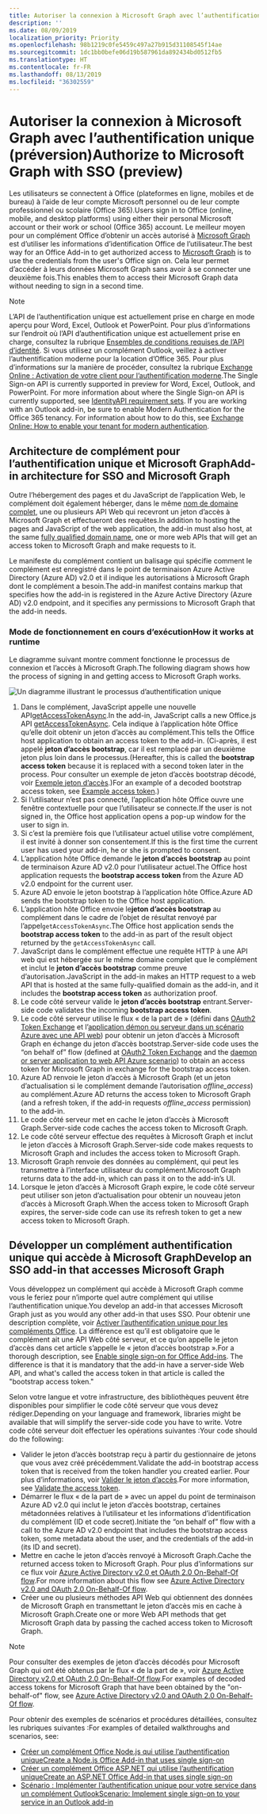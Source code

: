 ```yaml
---
title: Autoriser la connexion à Microsoft Graph avec l’authentification unique
description: ''
ms.date: 08/09/2019
localization_priority: Priority
ms.openlocfilehash: 98b1219c0fe5459c497a27b915d31108545f14ae
ms.sourcegitcommit: 1dc1bb0befe06d19b587961da892434bd0512fb5
ms.translationtype: HT
ms.contentlocale: fr-FR
ms.lasthandoff: 08/13/2019
ms.locfileid: "36302559"
---
```

# <a name="authorize-to-microsoft-graph-with-sso-preview"></a><span data-ttu-id="abeb6-102">Autoriser la connexion à Microsoft Graph avec l’authentification unique (préversion)</span><span class="sxs-lookup"><span data-stu-id="abeb6-102">Authorize to Microsoft Graph with SSO (preview)</span></span>

<span data-ttu-id="abeb6-103">Les utilisateurs se connectent à Office (plateformes en ligne, mobiles et de bureau) à l’aide de leur compte Microsoft personnel ou de leur compte professionnel ou scolaire (Office 365).</span><span class="sxs-lookup"><span data-stu-id="abeb6-103">Users sign in to Office (online, mobile, and desktop platforms) using either their personal Microsoft account or their work or school (Office 365) account.</span></span> <span data-ttu-id="abeb6-104">Le meilleur moyen pour un complément Office d’obtenir un accès autorisé à [Microsoft Graph](https://developer.microsoft.com/graph/docs) est d’utiliser les informations d’identification Office de l’utilisateur.</span><span class="sxs-lookup"><span data-stu-id="abeb6-104">The best way for an Office Add-in to get authorized access to [Microsoft Graph](https://developer.microsoft.com/graph/docs) is to use the credentials from the user's Office sign on.</span></span> <span data-ttu-id="abeb6-105">Cela leur permet d’accéder à leurs données Microsoft Graph sans avoir à se connecter une deuxième fois.</span><span class="sxs-lookup"><span data-stu-id="abeb6-105">This enables them to access their Microsoft Graph data without needing to sign in a second time.</span></span> 

> [!NOTE]
> <span data-ttu-id="abeb6-p102">L’API de l’authentification unique est actuellement prise en charge en mode aperçu pour Word, Excel, Outlook et PowerPoint. Pour plus d’informations sur l’endroit où l’API d’authentification unique est actuellement prise en charge, consultez la rubrique [Ensembles de conditions requises de l’API d’identité](/office/dev/add-ins/reference/requirement-sets/identity-api-requirement-sets). Si vous utilisez un complément Outlook, veillez à activer l’authentification moderne pour la location d’Office 365. Pour plus d’informations sur la manière de procéder, consultez la rubrique [Exchange Online : Activation de votre client pour l’authentification moderne](https://social.technet.microsoft.com/wiki/contents/articles/32711.exchange-online-how-to-enable-your-tenant-for-modern-authentication.aspx).</span><span class="sxs-lookup"><span data-stu-id="abeb6-p102">The Single Sign-on API is currently supported in preview for Word, Excel, Outlook, and PowerPoint. For more information about where the Single Sign-on API is currently supported, see [IdentityAPI requirement sets](/office/dev/add-ins/reference/requirement-sets/identity-api-requirement-sets). If you are working with an Outlook add-in, be sure to enable Modern Authentication for the Office 365 tenancy. For information about how to do this, see [Exchange Online: How to enable your tenant for modern authentication](https://social.technet.microsoft.com/wiki/contents/articles/32711.exchange-online-how-to-enable-your-tenant-for-modern-authentication.aspx).</span></span>

## <a name="add-in-architecture-for-sso-and-microsoft-graph"></a><span data-ttu-id="abeb6-110">Architecture de complément pour l’authentification unique et Microsoft Graph</span><span class="sxs-lookup"><span data-stu-id="abeb6-110">Add-in architecture for SSO and Microsoft Graph</span></span>

<span data-ttu-id="abeb6-111">Outre l’hébergement des pages et du JavaScript de l’application Web, le complément doit également héberger, dans le même [nom de domaine complet](/windows/desktop/DNS/f-gly#_dns_fully_qualified_domain_name_fqdn__gly), une ou plusieurs API Web qui recevront un jeton d’accès à Microsoft Graph et effectueront des requêtes.</span><span class="sxs-lookup"><span data-stu-id="abeb6-111">In addition to hosting the pages and JavaScript of the web application, the add-in must also host, at the same [fully qualified domain name](/windows/desktop/DNS/f-gly#_dns_fully_qualified_domain_name_fqdn__gly), one or more web APIs that will get an access token to Microsoft Graph and make requests to it.</span></span>

<span data-ttu-id="abeb6-112">Le manifeste du complément contient un balisage qui spécifie comment le complément est enregistré dans le point de terminaison Azure Active Directory (Azure AD) v2.0 et il indique les autorisations à Microsoft Graph dont le complément a besoin.</span><span class="sxs-lookup"><span data-stu-id="abeb6-112">The add-in manifest contains markup that specifies how the add-in is registered in the Azure Active Directory (Azure AD) v2.0 endpoint, and it specifies any permissions to Microsoft Graph that the add-in needs.</span></span>

### <a name="how-it-works-at-runtime"></a><span data-ttu-id="abeb6-113">Mode de fonctionnement en cours d’exécution</span><span class="sxs-lookup"><span data-stu-id="abeb6-113">How it works at runtime</span></span>

<span data-ttu-id="abeb6-114">Le diagramme suivant montre comment fonctionne le processus de connexion et l’accès à Microsoft Graph.</span><span class="sxs-lookup"><span data-stu-id="abeb6-114">The following diagram shows how the process of signing in and getting access to Microsoft Graph works.</span></span>

![Un diagramme illustrant le processus d’authentification unique](../images/sso-access-to-microsoft-graph.png)

1. <span data-ttu-id="abeb6-116">Dans le complément, JavaScript appelle une nouvelle API[getAccessTokenAsync](/office/dev/add-ins/develop/sso-in-office-add-ins#sso-api-reference).</span><span class="sxs-lookup"><span data-stu-id="abeb6-116">In the add-in, JavaScript calls a new Office.js API [getAccessTokenAsync](/office/dev/add-ins/develop/sso-in-office-add-ins#sso-api-reference).</span></span> <span data-ttu-id="abeb6-117">Cela indique à l’application hôte Office qu’elle doit obtenir un jeton d’accès au complément.</span><span class="sxs-lookup"><span data-stu-id="abeb6-117">This tells the Office host application to obtain an access token to the add-in.</span></span> <span data-ttu-id="abeb6-118">(Ci-après, il est appelé **jeton d’accès bootstrap**, car il est remplacé par un deuxième jeton plus loin dans le processus.</span><span class="sxs-lookup"><span data-stu-id="abeb6-118">(Hereafter, this is called the **bootstrap access token** because it is replaced with a second token later in the process.</span></span> <span data-ttu-id="abeb6-119">Pour consulter un exemple de jeton d’accès bootstrap décodé, voir [Exemple jeton d’accès](sso-in-office-add-ins.md#example-access-token).)</span><span class="sxs-lookup"><span data-stu-id="abeb6-119">For an example of a decoded bootstrap access token, see [Example access token](sso-in-office-add-ins.md#example-access-token).)</span></span>
1. <span data-ttu-id="abeb6-120">Si l’utilisateur n’est pas connecté, l’application hôte Office ouvre une fenêtre contextuelle pour que l’utilisateur se connecte.</span><span class="sxs-lookup"><span data-stu-id="abeb6-120">If the user is not signed in, the Office host application opens a pop-up window for the user to sign in.</span></span>
1. <span data-ttu-id="abeb6-121">Si c’est la première fois que l’utilisateur actuel utilise votre complément, il est invité à donner son consentement.</span><span class="sxs-lookup"><span data-stu-id="abeb6-121">If this is the first time the current user has used your add-in, he or she is prompted to consent.</span></span>
1. <span data-ttu-id="abeb6-122">L’application hôte Office demande le **jeton d’accès bootstrap** au point de terminaison Azure AD v2.0 pour l’utilisateur actuel.</span><span class="sxs-lookup"><span data-stu-id="abeb6-122">The Office host application requests the **bootstrap access token** from the Azure AD v2.0 endpoint for the current user.</span></span>
1. <span data-ttu-id="abeb6-123">Azure AD envoie le jeton bootstrap à l’application hôte Office.</span><span class="sxs-lookup"><span data-stu-id="abeb6-123">Azure AD sends the bootstrap token to the Office host application.</span></span>
1. <span data-ttu-id="abeb6-124">L’application hôte Office envoie le**jeton d’accès bootstrap** au complément dans le cadre de l’objet de résultat renvoyé par l’appel`getAccessTokenAsync`.</span><span class="sxs-lookup"><span data-stu-id="abeb6-124">The Office host application sends the **bootstrap access token** to the add-in as part of the result object returned by the `getAccessTokenAsync` call.</span></span>
1. <span data-ttu-id="abeb6-125">JavaScript dans le complément effectue une requête HTTP à une API web qui est hébergée sur le même domaine complet que le complément et inclut le **jeton d’accès bootstrap** comme preuve d’autorisation.</span><span class="sxs-lookup"><span data-stu-id="abeb6-125">JavaScript in the add-in makes an HTTP request to a web API that is hosted at the same fully-qualified domain as the add-in, and it includes the **bootstrap access token** as authorization proof.</span></span>  
1. <span data-ttu-id="abeb6-126">Le code côté serveur valide le **jeton d’accès bootstrap** entrant.</span><span class="sxs-lookup"><span data-stu-id="abeb6-126">Server-side code validates the incoming **bootstrap access token**.</span></span>
1. <span data-ttu-id="abeb6-127">Le code côté serveur utilise le flux « de la part de » (défini dans [OAuth2 Token Exchange](https://tools.ietf.org/html/draft-ietf-oauth-token-exchange-02) et l’[application démon ou serveur dans un scénario Azure avec une API web](/azure/active-directory/develop/active-directory-authentication-scenarios)) pour obtenir un jeton d’accès à Microsoft Graph en échange du jeton d’accès bootstrap.</span><span class="sxs-lookup"><span data-stu-id="abeb6-127">Server-side code uses the “on behalf of” flow (defined at [OAuth2 Token Exchange](https://tools.ietf.org/html/draft-ietf-oauth-token-exchange-02) and the [daemon or server application to web API Azure scenario](/azure/active-directory/develop/active-directory-authentication-scenarios)) to obtain an access token for Microsoft Graph in exchange for the bootstrap access token.</span></span>
1. <span data-ttu-id="abeb6-128">Azure AD renvoie le jeton d’accès à Microsoft Graph (et un jeton d’actualisation si le complément demande l’autorisation *offline_access*) au complément.</span><span class="sxs-lookup"><span data-stu-id="abeb6-128">Azure AD returns the access token to Microsoft Graph (and a refresh token, if the add-in requests *offline_access* permission) to the add-in.</span></span>
1. <span data-ttu-id="abeb6-129">Le code côté serveur met en cache le jeton d’accès à Microsoft Graph.</span><span class="sxs-lookup"><span data-stu-id="abeb6-129">Server-side code caches the access token to Microsoft Graph.</span></span>
1. <span data-ttu-id="abeb6-130">Le code côté serveur effectue des requêtes à Microsoft Graph et inclut le jeton d’accès à Microsoft Graph.</span><span class="sxs-lookup"><span data-stu-id="abeb6-130">Server-side code makes requests to Microsoft Graph and includes the access token to Microsoft Graph.</span></span>
1. <span data-ttu-id="abeb6-131">Microsoft Graph renvoie des données au complément, qui peut les transmettre à l’interface utilisateur du complément.</span><span class="sxs-lookup"><span data-stu-id="abeb6-131">Microsoft Graph returns data to the add-in, which can pass it on to the add-in’s UI.</span></span>
1. <span data-ttu-id="abeb6-132">Lorsque le jeton d’accès à Microsoft Graph expire, le code côté serveur peut utiliser son jeton d’actualisation pour obtenir un nouveau jeton d’accès à Microsoft Graph.</span><span class="sxs-lookup"><span data-stu-id="abeb6-132">When the access token to Microsoft Graph expires, the server-side code can use its refresh token to get a new access token to Microsoft Graph.</span></span>

## <a name="develop-an-sso-add-in-that-accesses-microsoft-graph"></a><span data-ttu-id="abeb6-133">Développer un complément authentification unique qui accède à Microsoft Graph</span><span class="sxs-lookup"><span data-stu-id="abeb6-133">Develop an SSO add-in that accesses Microsoft Graph</span></span>

<span data-ttu-id="abeb6-134">Vous développez un complément qui accède à Microsoft Graph comme vous le feriez pour n’importe quel autre complément qui utilise l’authentification unique.</span><span class="sxs-lookup"><span data-stu-id="abeb6-134">You develop an add-in that accesses Microsoft Graph just as you would any other add-in that uses SSO.</span></span> <span data-ttu-id="abeb6-135">Pour obtenir une description complète, voir [Activer l’authentification unique pour les compléments Office](/office/dev/add-ins/develop/sso-in-office-add-ins). La différence est qu’il est obligatoire que le complément ait une API Web côté serveur, et ce qu’on appelle le jeton d’accès dans cet article s’appelle le « jeton d’accès bootstrap ».</span><span class="sxs-lookup"><span data-stu-id="abeb6-135">For a thorough description, see [Enable single sign-on for Office Add-ins](/office/dev/add-ins/develop/sso-in-office-add-ins). The difference is that it is mandatory that the add-in have a server-side Web API, and what's called the access token in that article is called the "bootstrap access token."</span></span> 

<span data-ttu-id="abeb6-136">Selon votre langue et votre infrastructure, des bibliothèques peuvent être disponibles pour simplifier le code côté serveur que vous devez rédiger.</span><span class="sxs-lookup"><span data-stu-id="abeb6-136">Depending on your language and framework, libraries might be available that will simplify the server-side code you have to write.</span></span> <span data-ttu-id="abeb6-137">Votre code côté serveur doit effectuer les opérations suivantes :</span><span class="sxs-lookup"><span data-stu-id="abeb6-137">Your code should do the following:</span></span>

* <span data-ttu-id="abeb6-138">Valider le jeton d’accès bootstrap reçu à partir du gestionnaire de jetons que vous avez créé précédemment.</span><span class="sxs-lookup"><span data-stu-id="abeb6-138">Validate the add-in bootstrap access token that is received from the token handler you created earlier.</span></span> <span data-ttu-id="abeb6-139">Pour plus d’informations, voir [Valider le jeton d’accès](sso-in-office-add-ins.md#validate-the-access-token).</span><span class="sxs-lookup"><span data-stu-id="abeb6-139">For more information, see [Validate the access token](sso-in-office-add-ins.md#validate-the-access-token).</span></span> 
* <span data-ttu-id="abeb6-140">Démarrer le flux « de la part de » avec un appel du point de terminaison Azure AD v2.0 qui inclut le jeton d’accès bootstrap, certaines métadonnées relatives à l’utilisateur et les informations d’identification du complément (ID et code secret).</span><span class="sxs-lookup"><span data-stu-id="abeb6-140">Initiate the “on behalf of” flow with a call to the Azure AD v2.0 endpoint that includes the bootstrap access token, some metadata about the user, and the credentials of the add-in (its ID and secret).</span></span>
* <span data-ttu-id="abeb6-141">Mettre en cache le jeton d’accès renvoyé à Microsoft Graph.</span><span class="sxs-lookup"><span data-stu-id="abeb6-141">Cache the returned access token to Microsoft Graph.</span></span> <span data-ttu-id="abeb6-142">Pour plus d’informations sur ce flux voir [Azure Active Directory v2.0 et OAuth 2.0 On-Behalf-Of flow](/azure/active-directory/develop/active-directory-v2-protocols-oauth-on-behalf-of).</span><span class="sxs-lookup"><span data-stu-id="abeb6-142">For more information about this flow see [Azure Active Directory v2.0 and OAuth 2.0 On-Behalf-Of flow](/azure/active-directory/develop/active-directory-v2-protocols-oauth-on-behalf-of).</span></span>
* <span data-ttu-id="abeb6-143">Créer une ou plusieurs méthodes API Web qui obtiennent des données de Microsoft Graph en transmettant le jeton d’accès mis en cache à Microsoft Graph.</span><span class="sxs-lookup"><span data-stu-id="abeb6-143">Create one or more Web API methods that get Microsoft Graph data by passing the cached access token to Microsoft Graph.</span></span>

> [!NOTE]
> <span data-ttu-id="abeb6-144">Pour consulter des exemples de jeton d’accès décodés pour Microsoft Graph qui ont été obtenus par le flux « de la part de », voir [Azure Active Directory v2.0 et OAuth 2.0 On-Behalf-Of flow](/azure/active-directory/develop/active-directory-v2-protocols-oauth-on-behalf-of).</span><span class="sxs-lookup"><span data-stu-id="abeb6-144">For examples of decoded access tokens for Microsoft Graph that have been obtained by the "on-behalf-of" flow, see [Azure Active Directory v2.0 and OAuth 2.0 On-Behalf-Of flow](/azure/active-directory/develop/active-directory-v2-protocols-oauth-on-behalf-of).</span></span>

<span data-ttu-id="abeb6-145">Pour obtenir des exemples de scénarios et procédures détaillées, consultez les rubriques suivantes :</span><span class="sxs-lookup"><span data-stu-id="abeb6-145">For examples of detailed walkthroughs and scenarios, see:</span></span>

* [<span data-ttu-id="abeb6-146">Créer un complément Office Node.js qui utilise l’authentification unique</span><span class="sxs-lookup"><span data-stu-id="abeb6-146">Create a Node.js Office Add-in that uses single sign-on</span></span>](create-sso-office-add-ins-nodejs.md)
* [<span data-ttu-id="abeb6-147">Créer un complément Office ASP.NET qui utilise l’authentification unique</span><span class="sxs-lookup"><span data-stu-id="abeb6-147">Create an ASP.NET Office Add-in that uses single sign-on</span></span>](create-sso-office-add-ins-aspnet.md)
* [<span data-ttu-id="abeb6-148">Scénario : Implémenter l’authentification unique pour votre service dans un complément Outlook</span><span class="sxs-lookup"><span data-stu-id="abeb6-148">Scenario: Implement single sign-on to your service in an Outlook add-in</span></span>](/outlook/add-ins/implement-sso-in-outlook-add-in)
